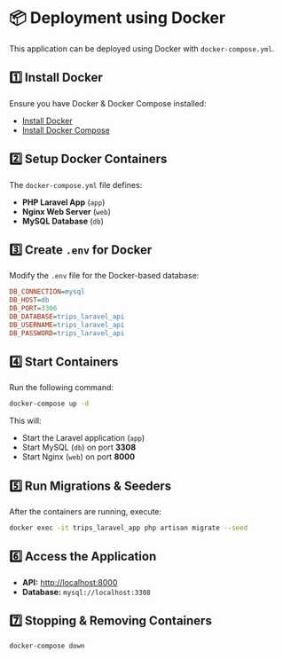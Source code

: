 # 📦 Deployment using Docker

This application can be deployed using Docker with `docker-compose.yml`.

## 1️⃣ Install Docker
Ensure you have Docker & Docker Compose installed:

- [Install Docker](https://docs.docker.com/get-docker/)
- [Install Docker Compose](https://docs.docker.com/compose/install/)

## 2️⃣ Setup Docker Containers
The `docker-compose.yml` file defines:

- **PHP Laravel App** (`app`)
- **Nginx Web Server** (`web`)
- **MySQL Database** (`db`)

## 3️⃣ Create `.env` for Docker
Modify the `.env` file for the Docker-based database:

```ini
DB_CONNECTION=mysql
DB_HOST=db
DB_PORT=3306
DB_DATABASE=trips_laravel_api
DB_USERNAME=trips_laravel_api
DB_PASSWORD=trips_laravel_api
```

## 4️⃣ Start Containers
Run the following command:

```sh
docker-compose up -d
```

This will:

- Start the Laravel application (`app`)
- Start MySQL (`db`) on port **3308**
- Start Nginx (`web`) on port **8000**

## 5️⃣ Run Migrations & Seeders
After the containers are running, execute:

```sh
docker exec -it trips_laravel_app php artisan migrate --seed
```

## 6️⃣ Access the Application

- **API:** [http://localhost:8000](http://localhost:8000)
- **Database:** `mysql://localhost:3308`

## 7️⃣ Stopping & Removing Containers

```sh
docker-compose down
```

